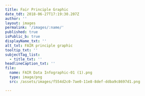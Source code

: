 ```yaml
---
title: Fair Principle Graphic
date_tdt: 2018-06-27T17:19:30.207Z
author: ''
layout: images
permalink: '/images/:name/'
published: true
isPublic_b: true
displayName_txt: ''
alt_txt: FAIR principle graphic
tooltip_txt: ''
subjectTag_list:
  - title_txt: ''
headlineCaption_txt: ''
file:
  name: FAIR Data Infographic-01 (1).png
  type: image/png
  src: /assets/images/f554d2c0-7ae0-11e8-8def-ddba9c8697d1.png

---
```


